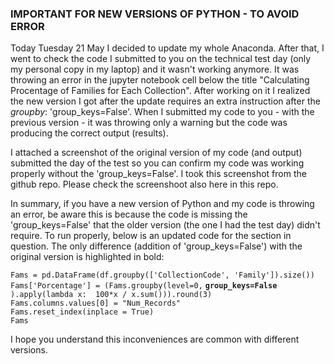### IMPORTANT FOR NEW VERSIONS OF PYTHON - TO AVOID ERROR

Today Tuesday 21 May I decided to update my whole Anaconda. After that, I went to check the code I submitted to you on the technical test day (only my personal copy in my laptop) 
and it wasn't working anymore. It was throwing an error in the jupyter notebook cell below the title "Calculating Procentage of Families for Each Collection". After working on it 
I realized the new version I got after the update requires an extra instruction after the *groupby*: 'group_keys=False'. When I submitted my code to you - with the previous 
version - it was throwing only a warning but the code was producing the correct output (results).

I attached a screenshot of the original version of my code (and output) submitted the day of the test so you can confirm my code was working properly without the 'group_keys=False'. 
I took this screenshot from the github repo. Please check the screenshoot also here in this repo.

In summary, if you have a new version of Python and my code is throwing an error, be aware this is because the code is missing the 'group_keys=False' that the older
version (the one I had the test day) didn't require. To run properly, below is an updated code for the section in question. The only difference (addition of 'group_keys=False') 
with the original version is highlighted in bold:


`Fams = pd.DataFrame(df.groupby(['CollectionCode', 'Family']).size())`\
`Fams['Porcentage'] = (Fams.groupby(level=0,` **`group_keys=False`** `).apply(lambda x:  100*x / x.sum())).round(3)`\
`Fams.columns.values[0] = "Num_Records" `\
`Fams.reset_index(inplace = True)`\
`Fams`


I hope you understand this inconveniences are common with different versions.
